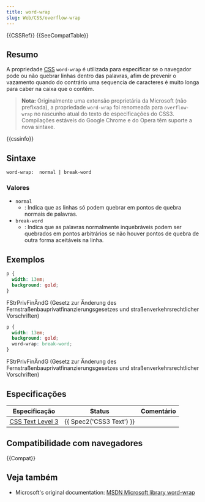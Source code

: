 ```yaml
---
title: word-wrap
slug: Web/CSS/overflow-wrap
---
```


{{CSSRef}} {{SeeCompatTable}}

## Resumo

A propriedade [CSS](/pt-BR/CSS) `word-wrap` é utilizada para especificar se o navegador pode ou não quebrar linhas dentro das palavras, afim de prevenir o vazamento quando do contrário uma sequencia de caracteres é muito longa para caber na caixa que o contém.

> **Nota:** Originalmente uma extensão proprietária da Microsoft (não prefixada), a propriedade `word-wrap` foi renomeada para `overflow-wrap` no rascunho atual do texto de especificações do CSS3. Compilações estáveis do Google Chrome e do Opera têm suporte a nova sintaxe.

{{cssinfo}}

## Sintaxe

```
word-wrap:  normal | break-word
```

### Valores

- `normal`
  - : Indica que as linhas só podem quebrar em pontos de quebra normais de palavras.
- `break-word`
  - : Indica que as palavras normalmente inquebráveis podem ser quebrados em pontos arbitrários se não houver pontos de quebra de outra forma aceitáveis na linha.

## Exemplos

```css
p {
  width: 13em;
  background: gold;
}
```

FStrPrivFinÄndG (Gesetz zur Änderung des Fernstraßenbauprivatfinanzierungsgesetzes und straßenverkehrsrechtlicher Vorschriften)

```css
p {
  width: 13em;
  background: gold;
  word-wrap: break-word;
}
```

FStrPrivFinÄndG (Gesetz zur Änderung des Fernstraßenbauprivatfinanzierungsgesetzes und straßenverkehrsrechtlicher Vorschriften)

## Especificações

| Especificação                                                        | Status                   | Comentário |
| -------------------------------------------------------------------- | ------------------------ | ---------- |
| [CSS Text Level 3](http://dev.w3.org/csswg/css3-text/#overflow-wrap) | {{ Spec2('CSS3 Text') }} |            |

## Compatibilidade com navegadores

{{Compat}}

## Veja também

- Microsoft's original documentation: [MSDN Microsoft library word-wrap](<http://msdn.microsoft.com/en-us/library/ms531186(VS.85,loband).aspx>)
